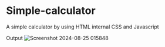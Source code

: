 # Simple-calculator
A simple calculator by using HTML internal CSS and Javascript

 Output
![Screenshot 2024-08-25 015848](https://github.com/user-attachments/assets/b3c4878c-0496-4839-a5e7-cd09242dad7a)
